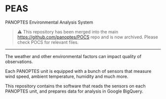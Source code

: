 # PEAS
PANOPTES Environmental Analysis System

> :warning: This repository has been merged into the main https://github.com/panoptes/POCS repo and is now archived. Please check POCS for relevant files.

---
The weather and other environmental factors can impact quality of observations.

Each PANOPTES unit is equipped with a bunch of sensors that measure wind speed, ambient temperature, humidity and much more.

This repository contains the software that reads the sensors on each PANOPTES unit, and prepares data for analysis in Google BigQuery.
